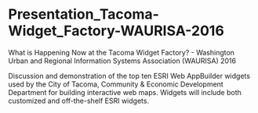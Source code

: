 # Presentation_Tacoma-Widget_Factory-WAURISA-2016
What is Happening Now at the Tacoma Widget Factory? - Washington Urban and Regional Information Systems Association (WAURISA) 2016

Discussion and demonstration of the top ten ESRI Web AppBuilder widgets used by the City of Tacoma, Community & Economic Development Department for building interactive web maps.  Widgets will include both customized and off-the-shelf ESRI widgets.
